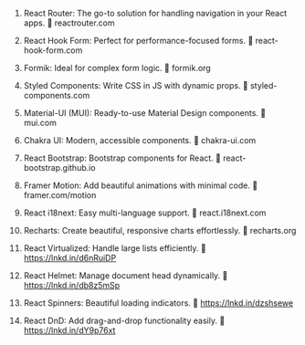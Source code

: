 1. React Router: The go-to solution for handling navigation in your React apps.
🔗 reactrouter.com

2. React Hook Form: Perfect for performance-focused forms.
🔗 react-hook-form.com

3. Formik: Ideal for complex form logic.
🔗 formik.org

4. Styled Components: Write CSS in JS with dynamic props.
🔗 styled-components.com

5. Material-UI (MUI): Ready-to-use Material Design components.
🔗 mui.com

6. Chakra UI: Modern, accessible components.
🔗 chakra-ui.com

7. React Bootstrap: Bootstrap components for React.
🔗 react-bootstrap.github.io

8. Framer Motion: Add beautiful animations with minimal code.
🔗 framer.com/motion

9. React i18next: Easy multi-language support.
🔗 react.i18next.com

10. Recharts: Create beautiful, responsive charts effortlessly.
🔗 recharts.org

11. React Virtualized: Handle large lists efficiently.
🔗 https://lnkd.in/d6nRuiDP

12. React Helmet: Manage document head dynamically.
🔗 https://lnkd.in/db8z5mSp

13. React Spinners: Beautiful loading indicators.
🔗 https://lnkd.in/dzshsewe

14. React DnD: Add drag-and-drop functionality easily.
🔗 https://lnkd.in/dY9p76xt